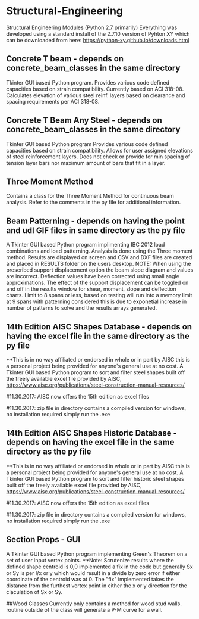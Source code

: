 # Structural-Engineering
Structural Engineering Modules (Python 2.7 primarily)
Everything was developed using a standard install of the 2.7.10 version of Pyhton XY which can be downloaded from here: https://python-xy.github.io/downloads.html

## Concrete T beam - depends on concrete_beam_classes in the same directory
Tkinter GUI based Python program.
Provides various code defined capacities based on strain compatibility. Currently based on ACI 318-08. Calculates elevation
of various steel reinf. layers based on clearance and spacing requirements per ACI 318-08.

## Concrete T Beam Any Steel - depends on concrete_beam_classes in the same directory
Tkinter GUI based Python program
Provides various code defined capacities based on strain compatibility. Allows for user assigned elevations of steel reinforcement
layers. Does not check or provide for min spacing of tension layer bars nor maximum amount of bars that fit in a layer.

## Three Moment Method
Contains a class for the Three Moment Method for continuous beam analysis. Refer to the comments in the py file for additional information.

## Beam Patterning - depends on having the point and udl GIF files in same directory as the py file
A Tkinter GUI based Python program implimenting IBC 2012 load combinations and load patterning. Analysis is done using the Three moment method. Results are displayed on screen and CSV and DXF files are created and placed in RESULTS folder on the users desktop. NOTE: When using the prescribed support displacement option the beam slope diagram and values are incorrect. Deflection values have been corrected using small angle approximations. The effect of the support displacement can be toggled on and off in the results window for shear, moment, slope and deflection charts. Limit to 8 spans or less, based on testing will run into a memory limit at 9 spans with patterning considered this is due to exponetial increase in number of patterns to solve and the results arrays generated.

## 14th Edition AISC Shapes Database - depends on having the excel file in the same directory as the py file
**This is in no way affiliated or endorsed in whole or in part by AISC this is a personal project being provided for anyone's general use at no cost.
A Tkinter GUI based Python program to sort and filter steel shapes built off the freely available excel file provided by AISC, https://www.aisc.org/publications/steel-construction-manual-resources/

#11.30.2017: AISC now offers the 15th edition as excel files

#11.30.2017: zip file in directory contains a compiled version for windows, no installation required simply run the .exe

## 14th Edition AISC Shapes Historic Database - depends on having the excel file in the same directory as the py file
**This is in no way affiliated or endorsed in whole or in part by AISC this is a personal project being provided for anyone's general use at no cost.
A Tkinter GUI based Python program to sort and filter historic steel shapes built off the freely available excel file provided by AISC, https://www.aisc.org/publications/steel-construction-manual-resources/

#11.30.2017: AISC now offers the 15th edition as excel files

#11.30.2017: zip file in directory contains a compiled version for windows, no installation required simply run the .exe

## Section Props - GUI
A Tkinter GUI based Python program implementing Green's Theorem on a set of user input vertex points. **Note: Scrutenize results where the defined shape centroid is 0,0 implemented a fix in the code but generally Sx or Sy is per I/x or y which would result in a divide by zero error if either coordinate of the centroid was at 0. The "fix" implemented takes the distance from the furthest vertex point in either the x or y direction for the claculation of Sx or Sy.

##Wood Classes
Currently only contains a method for wood stud walls. routine outside of the class will generate a P-M curve for a wall.
